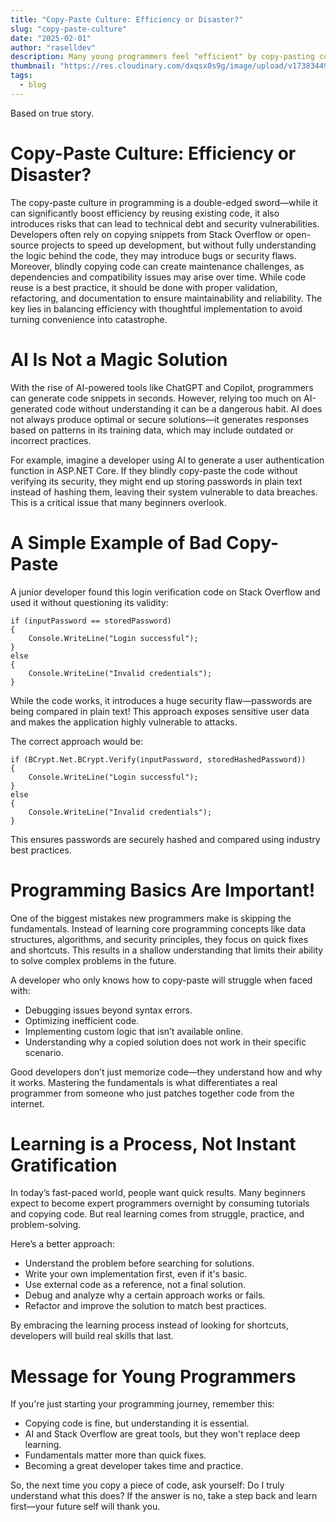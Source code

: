 ```yaml
---
title: "Copy-Paste Culture: Efficiency or Disaster?"
slug: "copy-paste-culture"
date: "2025-02-01"
author: "raselldev"
description: Many young programmers feel "efficient" by copy-pasting code from AI or Stack Overflow. However, they forget that without understanding the concept, they will never be able to solve more complex problems.
thumbnail: "https://res.cloudinary.com/dxqsx0s9g/image/upload/v1738344933/copy-paste-culture_dsbw9j.png"
tags:
  - blog
---
```


Based on true story.

# Copy-Paste Culture: Efficiency or Disaster?

The copy-paste culture in programming is a double-edged sword—while it can significantly boost efficiency by reusing existing code, it also introduces risks that can lead to technical debt and security vulnerabilities. Developers often rely on copying snippets from Stack Overflow or open-source projects to speed up development, but without fully understanding the logic behind the code, they may introduce bugs or security flaws. Moreover, blindly copying code can create maintenance challenges, as dependencies and compatibility issues may arise over time. While code reuse is a best practice, it should be done with proper validation, refactoring, and documentation to ensure maintainability and reliability. The key lies in balancing efficiency with thoughtful implementation to avoid turning convenience into catastrophe.

# AI Is Not a Magic Solution

With the rise of AI-powered tools like ChatGPT and Copilot, programmers can generate code snippets in seconds. However, relying too much on AI-generated code without understanding it can be a dangerous habit. AI does not always produce optimal or secure solutions—it generates responses based on patterns in its training data, which may include outdated or incorrect practices.

For example, imagine a developer using AI to generate a user authentication function in ASP.NET Core. If they blindly copy-paste the code without verifying its security, they might end up storing passwords in plain text instead of hashing them, leaving their system vulnerable to data breaches. This is a critical issue that many beginners overlook.

# A Simple Example of Bad Copy-Paste

A junior developer found this login verification code on Stack Overflow and used it without questioning its validity:

```
if (inputPassword == storedPassword)
{
    Console.WriteLine("Login successful");
}
else
{
    Console.WriteLine("Invalid credentials");
}
```

While the code works, it introduces a huge security flaw—passwords are being compared in plain text! This approach exposes sensitive user data and makes the application highly vulnerable to attacks.

The correct approach would be:

```
if (BCrypt.Net.BCrypt.Verify(inputPassword, storedHashedPassword))
{
    Console.WriteLine("Login successful");
}
else
{
    Console.WriteLine("Invalid credentials");
}
```

This ensures passwords are securely hashed and compared using industry best practices.

# Programming Basics Are Important!

One of the biggest mistakes new programmers make is skipping the fundamentals. Instead of learning core programming concepts like data structures, algorithms, and security principles, they focus on quick fixes and shortcuts. This results in a shallow understanding that limits their ability to solve complex problems in the future.

A developer who only knows how to copy-paste will struggle when faced with:

- Debugging issues beyond syntax errors.
- Optimizing inefficient code.
- Implementing custom logic that isn’t available online.
- Understanding why a copied solution does not work in their specific scenario.

Good developers don’t just memorize code—they understand how and why it works. Mastering the fundamentals is what differentiates a real programmer from someone who just patches together code from the internet.

# Learning is a Process, Not Instant Gratification

In today’s fast-paced world, people want quick results. Many beginners expect to become expert programmers overnight by consuming tutorials and copying code. But real learning comes from struggle, practice, and problem-solving.

Here’s a better approach:

- Understand the problem before searching for solutions.
- Write your own implementation first, even if it's basic.
- Use external code as a reference, not a final solution.
- Debug and analyze why a certain approach works or fails.
- Refactor and improve the solution to match best practices.

By embracing the learning process instead of looking for shortcuts, developers will build real skills that last.

# Message for Young Programmers

If you're just starting your programming journey, remember this:

- Copying code is fine, but understanding it is essential.
- AI and Stack Overflow are great tools, but they won't replace deep learning.
- Fundamentals matter more than quick fixes.
- Becoming a great developer takes time and practice.

So, the next time you copy a piece of code, ask yourself: Do I truly understand what this does? If the answer is no, take a step back and learn first—your future self will thank you.
